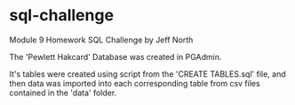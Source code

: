 # sql-challenge
Module 9 Homework
SQL Challenge 
by Jeff North


The 'Pewlett Hakcard' Database was created in PGAdmin.

It's tables were created using script from the 'CREATE TABLES.sql' file, and then data was imported into each corresponding table from csv files contained in the 'data' folder.  


